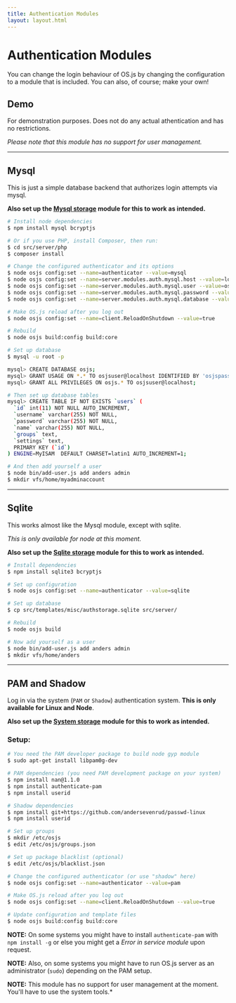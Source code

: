 ```yaml
---
title: Authentication Modules
layout: layout.html
---
```


# Authentication Modules

You can change the login behaviour of OS.js by changing the configuration to a module that is included. You can also, of course; make your own!

## Demo

For demonstration purposes. Does not do any actual athentication and has no restrictions.

*Please note that this module has no support for user management.*

---

## Mysql

This is just a simple database backend that authorizes login attempts via mysql.

**Also set up the [Mysql storage](/manual/storage/modules/#mysql) module for this to work as intended.**

```bash
# Install node dependencies
$ npm install mysql bcryptjs

# Or if you use PHP, install Composer, then run:
$ cd src/server/php
$ composer install

# Change the configured authenticator and its options
$ node osjs config:set --name=authenticator --value=mysql
$ node osjs config:set --name=server.modules.auth.mysql.host --value=localhost
$ node osjs config:set --name=server.modules.auth.mysql.user --value=osjsuser
$ node osjs config:set --name=server.modules.auth.mysql.password --value=osjspassword
$ node osjs config:set --name=server.modules.auth.mysql.database --value=osjs

# Make OS.js reload after you log out
$ node osjs config:set --name=client.ReloadOnShutdown --value=true

# Rebuild
$ node osjs build:config build:core

# Set up database
$ mysql -u root -p

mysql> CREATE DATABASE osjs;
mysql> GRANT USAGE ON *.* TO osjsuser@localhost IDENTIFIED BY 'osjspassword';
mysql> GRANT ALL PRIVILEGES ON osjs.* TO osjsuser@localhost;

# Then set up database tables
mysql> CREATE TABLE IF NOT EXISTS `users` (
  `id` int(11) NOT NULL AUTO_INCREMENT,
  `username` varchar(255) NOT NULL,
  `password` varchar(255) NOT NULL,
  `name` varchar(255) NOT NULL,
  `groups` text,
  `settings` text,
  PRIMARY KEY (`id`)
) ENGINE=MyISAM  DEFAULT CHARSET=latin1 AUTO_INCREMENT=1;

# And then add yourself a user
$ node bin/add-user.js add anders admin
$ mkdir vfs/home/myadminaccount
```

---

## Sqlite

This works almost like the Mysql module, except with sqlite.

*This is only available for node at this moment.*

**Also set up the [Sqlite storage](/manual/storage/modules/#sqlite) module for this to work as intended.**

```bash
# Install dependencies
$ npm install sqlite3 bcryptjs

# Set up configuration
$ node osjs config:set --name=authenticator --value=sqlite

# Set up database
$ cp src/templates/misc/authstorage.sqlite src/server/

# Rebuild
$ node osjs build

# Now add yourself as a user
$ node bin/add-user.js add anders admin
$ mkdir vfs/home/anders
```

---

## PAM and Shadow

Log in via the system (`PAM` or `Shadow`) authentication system. **This is only available for Linux and Node**.

**Also set up the [System storage](/manual/storage/modules/#system) module for this to work as intended.**

### Setup:

```bash
# You need the PAM developer package to build node gyp module
$ sudo apt-get install libpam0g-dev

# PAM dependencies (you need PAM development package on your system)
$ npm install nan@1.1.0
$ npm install authenticate-pam
$ npm install userid

# Shadow dependencies
$ npm install git+https://github.com/andersevenrud/passwd-linux
$ npm install userid

# Set up groups
$ mkdir /etc/osjs
$ edit /etc/osjs/groups.json

# Set up package blacklist (optional)
$ edit /etc/osjs/blacklist.json

# Change the configured authenticator (or use "shadow" here)
$ node osjs config:set --name=authenticator --value=pam

# Make OS.js reload after you log out
$ node osjs config:set --name=client.ReloadOnShutdown --value=true

# Update configuration and template files
$ node osjs build:config build:core
```

**NOTE:** On some systems you might have to install `authenticate-pam` with `npm install -g` or else you might get a *Error in service module* upon request.

**NOTE:** Also, on some systems you might have to run OS.js server as an administrator (`sudo`) depending on the PAM setup.

**NOTE:** This module has no support for user management at the moment. You'll have to use the system tools.*
